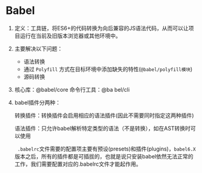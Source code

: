 # Babel

1. 定义：工具链，将ES6+的代码转换为向后兼容的JS语法代码，从而可以让项目运行在当前及旧版本浏览器或其他环境中。

2. 主要解决以下问题：

   - 语法转换
   - 通过 `Polyfill` 方式在目标环境中添加缺失的特性(`@babel/polyfill模块`)
   - 源码转换

3. 核心库：@babel/core  命令行工具：@ba bel/cli

4. babel插件分两种：

   转换插件：转换插件会启用相应的语法插件(因此不需要同时指定这两种插件)

   语法插件：只允许babel解析特定类型的语法（不是转换），如在AST转换时可以使用

   ` .babelrc`文件需要的配置项主要有预设(presets)和插件(plugins)，`babel6.X`版本之后，所有的插件都是可插拔的，也就是说只安装babel依然无法正常的工作，我们需要配置对应的.babelrc文件才能起作用。

   